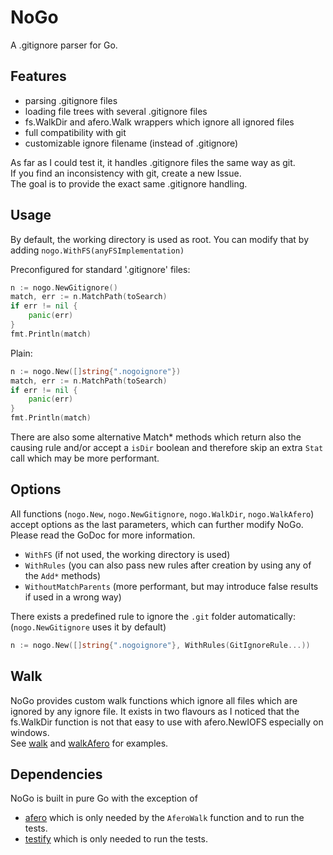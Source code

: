 # NoGo
A .gitignore parser for Go.

## Features
* parsing .gitignore files
* loading file trees with several .gitignore files
* fs.WalkDir and afero.Walk wrappers which ignore all ignored files
* full compatibility with git
* customizable ignore filename (instead of .gitignore)

As far as I could test it, it handles .gitignore files the same way as git.  
If you find an inconsistency with git, create a new Issue.  
The goal is to provide the exact same .gitignore handling.

## Usage
By default, the working directory is used as root. You can modify that by adding `nogo.WithFS(anyFSImplementation)`

Preconfigured for standard '.gitignore' files:
```go
n := nogo.NewGitignore()
match, err := n.MatchPath(toSearch)
if err != nil {
    panic(err)
}
fmt.Println(match)
```

Plain:
```go
n := nogo.New([]string{".nogoignore"})
match, err := n.MatchPath(toSearch)
if err != nil {
    panic(err)
}
fmt.Println(match)
```

There are also some alternative Match* methods which return also the causing 
rule and/or accept a `isDir` boolean and therefore skip an extra `Stat` call which may be more performant. 

## Options
All functions (`nogo.New`, `nogo.NewGitignore`, `nogo.WalkDir`, `nogo.WalkAfero`) accept options
as the last parameters, which can further modify NoGo. Please read the GoDoc for more information.
* `WithFS` (if not used, the working directory is used)
* `WithRules` (you can also pass new rules after creation by using any of the `Add*` methods)
* `WithoutMatchParents` (more performant, but may introduce false results if used in a wrong way)

There exists a predefined rule to ignore the `.git` folder automatically: (`nogo.NewGitignore` uses it by default)
```go
n := nogo.New([]string{".nogoignore"}, WithRules(GitIgnoreRule...))
```

## Walk
NoGo provides custom walk functions which ignore all files which are ignored by any ignore file.
It exists in two flavours as I noticed that the fs.WalkDir function
is not that easy to use with afero.NewIOFS especially on windows.  
See [walk](example/walk/main.go) and [walkAfero](example/walk/main.go) for examples.

## Dependencies
NoGo is built in pure Go with the exception of
* [afero](https://github.com/spf13/afero) which is only needed by the `AferoWalk` function and to run the tests.
* [testify](https://github.com/stretchr/testify) which is only needed to run the tests.